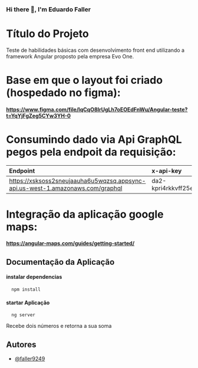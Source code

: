 ### Hi there 👋, I'm Eduardo Faller


# Título do Projeto

Teste de habilidades básicas com desenvolvimento front end utilizando a framework Angular proposto pela empresa Evo One. 

# Base em que o layout foi criado (hospedado no figma):


####  https://www.figma.com/file/lqCqO8IrUgLh7oEOEdFnWu/Angular-teste?t=YqYjFgZeg5CYw3YH-0


# Consumindo dado via Api GraphQL pegos pela endpoit da requisição:

| Endpoint   | x-api-key       | método                           |
| :---------- | :--------- | :---------------------------------- |
| https://xsksoss2sneujaauha6u5wqzsq.appsync-api.us-west-1.amazonaws.com/graphql | da2-kpri4rkkvff25eutvkohvyzbdm | post |

# Integração da aplicação google maps:

#### https://angular-maps.com/guides/getting-started/




## Documentação da Aplicação

#### instalar dependencias

```http
  npm install 
```

#### startar Aplicação

```http
  ng server
```

Recebe dois números e retorna a sua soma
## Autores

- [@faller9249](https://www.github.com/faller9249)



